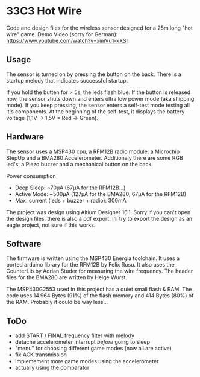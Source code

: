 # 33C3 Hot Wire
Code and design files for the wireless sensor designed for a 25m long "hot wire" game.
Demo Video (sorry for German): https://www.youtube.com/watch?v=ximVu1-kXSI

## Usage
The sensor is turned on by pressing the button on the back. There is a startup melody that indicates successful startup.

If you hold the butten for > 5s, the leds flash blue. If the button is released now, the sensor shuts down and enters ultra low power mode (aka shipping mode). If you keep pressing, the sensor enters a self-test mode testing all it's components. At the beginning of the self-test, it displays the battery voltage (1,1V -> 1,5V = Red -> Green).

## Hardware
The sensor uses a MSP430 cpu, a RFM12B radio module, a Microchip StepUp and a BMA280 Accelerometer. Additionaly there are some RGB led's, a Piezo buzzer and a mechanical button on the back.

Power consumption
- Deep Sleep: ~70µA (67µA for the RFM12B...)
- Active Mode: ~500µA (127µA for the BMA280, 67µA for the RFM12B)
- Max. current (leds + buzzer + radio): 300mA

The project was design using Altium Designer 16.1. Sorry if you can't open the design files, there is also a pdf export. I'll try to export the design as an eagle project, not sure if this works.

## Software
The firmware is written using the MSP430 Energia toolchain. It uses a ported arduino library for the RFM12B by Felix Rusu. It also uses the CounterLib by Adrian Studer for measuring the wire frequency. The header files for the BMA280 are written by Helge Wurst.

The MSP430G2553 used in this project has a quiet small flash & RAM.
The code uses 14.964 Bytes (91%) of the flash memory and 414 Bytes (80%) of the RAM. Probably it could be way less...

## ToDo

- add START / FINAL frequency filter with melody
- detache accelerometer interrupt _before_ going to sleep
- "menu" for choosing different game modes (now all are active)
- fix ACK transmission
- implemement more game modes using the accelerometer
- actually using the comparator
